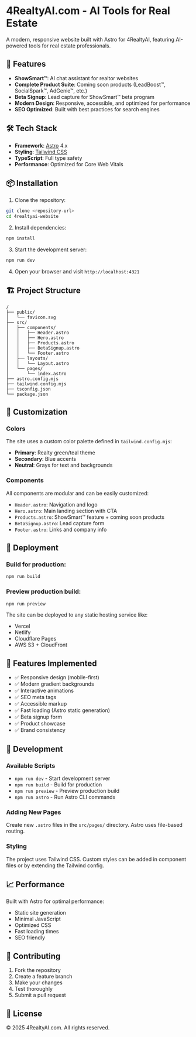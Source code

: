 # 4RealtyAI.com - AI Tools for Real Estate

A modern, responsive website built with Astro for 4RealtyAI, featuring AI-powered tools for real estate professionals.

## 🚀 Features

- **ShowSmart™**: AI chat assistant for realtor websites
- **Complete Product Suite**: Coming soon products (LeadBoost™, SocialSpark™, AdGenie™, etc.)
- **Beta Signup**: Lead capture for ShowSmart™ beta program
- **Modern Design**: Responsive, accessible, and optimized for performance
- **SEO Optimized**: Built with best practices for search engines

## 🛠️ Tech Stack

- **Framework**: [Astro](https://astro.build/) 4.x
- **Styling**: [Tailwind CSS](https://tailwindcss.com/)
- **TypeScript**: Full type safety
- **Performance**: Optimized for Core Web Vitals

## 📦 Installation

1. Clone the repository:
```bash
git clone <repository-url>
cd 4realtyai-website
```

2. Install dependencies:
```bash
npm install
```

3. Start the development server:
```bash
npm run dev
```

4. Open your browser and visit `http://localhost:4321`

## 🏗️ Project Structure

```
/
├── public/
│   └── favicon.svg
├── src/
│   ├── components/
│   │   ├── Header.astro
│   │   ├── Hero.astro
│   │   ├── Products.astro
│   │   ├── BetaSignup.astro
│   │   └── Footer.astro
│   ├── layouts/
│   │   └── Layout.astro
│   └── pages/
│       └── index.astro
├── astro.config.mjs
├── tailwind.config.mjs
├── tsconfig.json
└── package.json
```

## 🎨 Customization

### Colors
The site uses a custom color palette defined in `tailwind.config.mjs`:
- **Primary**: Realty green/teal theme
- **Secondary**: Blue accents
- **Neutral**: Grays for text and backgrounds

### Components
All components are modular and can be easily customized:
- `Header.astro`: Navigation and logo
- `Hero.astro`: Main landing section with CTA
- `Products.astro`: ShowSmart™ feature + coming soon products
- `BetaSignup.astro`: Lead capture form
- `Footer.astro`: Links and company info

## 🚀 Deployment

### Build for production:
```bash
npm run build
```

### Preview production build:
```bash
npm run preview
```

The site can be deployed to any static hosting service like:
- Vercel
- Netlify
- Cloudflare Pages
- AWS S3 + CloudFront

## 📱 Features Implemented

- ✅ Responsive design (mobile-first)
- ✅ Modern gradient backgrounds
- ✅ Interactive animations
- ✅ SEO meta tags
- ✅ Accessible markup
- ✅ Fast loading (Astro static generation)
- ✅ Beta signup form
- ✅ Product showcase
- ✅ Brand consistency

## 🔧 Development

### Available Scripts

- `npm run dev` - Start development server
- `npm run build` - Build for production
- `npm run preview` - Preview production build
- `npm run astro` - Run Astro CLI commands

### Adding New Pages

Create new `.astro` files in the `src/pages/` directory. Astro uses file-based routing.

### Styling

The project uses Tailwind CSS. Custom styles can be added in component files or by extending the Tailwind config.

## 📈 Performance

Built with Astro for optimal performance:
- Static site generation
- Minimal JavaScript
- Optimized CSS
- Fast loading times
- SEO friendly

## 🤝 Contributing

1. Fork the repository
2. Create a feature branch
3. Make your changes
4. Test thoroughly
5. Submit a pull request

## 📄 License

© 2025 4RealtyAI.com. All rights reserved.
